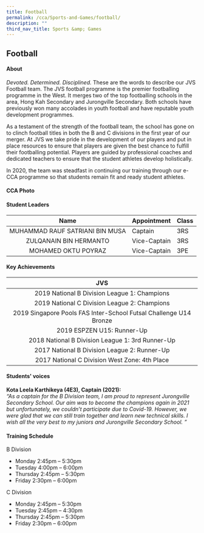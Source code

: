 ```yaml
---
title: Football
permalink: /cca/Sports-and-Games/football/
description: ""
third_nav_title: Sports &amp; Games
---
```

## Football

#### About

_Devoted. Determined. Disciplined._&nbsp;These are the words to describe our JVS Football team. The JVS football programme is the premier footballing programme in the West. It merges two of the top footballing schools in the area, Hong Kah Secondary and Jurongville Secondary. Both schools have previously won many accolades in youth football and have reputable youth development programmes.  
  
As a testament of the strength of the football team, the school has gone on to clinch football titles in both the B and C divisions in the first year of our merger. At JVS we take pride in the development of our players and put in place resources to ensure that players are given the best chance to fulfill their footballing potential. Players are guided by professional coaches and dedicated teachers to ensure that the student athletes develop holistically.  
  
In 2020, the team was steadfast in continuing our training through our e-CCA programme so that students remain fit and ready student athletes.

#### CCA Photo


#### Student Leaders

|Name| Appointment | Class |
|:---:|---|---|
| MUHAMMAD RAUF SATRIANI BIN MUSA | Captain | 3RS |
| ZULQANAIN BIN HERMANTO | Vice-Captain | 3RS |
| MOHAMED OKTU POYRAZ | Vice-Captain | 3PE |

#### Key Achievements

| JVS |
|:---:|
| 2019 National B Division League 1: Champions  |
| 2019 National C Division League 2: Champions |
| 2019 Singapore Pools FAS Inter-School Futsal Challenge U14 Bronze |
| 2019 ESPZEN U15: Runner-Up |
| 2018 National B Division League 1: 3rd Runner-Up |
| 2017 National B Division League 2: Runner-Up |
| 2017 National C Division West Zone: 4th Place |

#### Students' voices
**Kota Leela Karthikeya (4E3), Captain (2021):** <br>
_“As a captain for the B Division team, I am proud to represent Jurongville Secondary School. Our aim was to become the champions again in 2021 but unfortunately, we couldn’t participate due to Covid-19. However, we were glad that we can still train together and learn new technical skills. I wish all the very best to my juniors and Jurongville Secondary School. ”_  

#### Training Schedule
B Division<br>
- Monday 2:45pm – 5:30pm<br>
- Tuesday 4:00pm – 6:00pm<br>
- Thursday 2:45pm – 5:30pm<br>
- Friday 2:30pm – 6:00pm<br>

C Division<br>
- Monday 2:45pm – 5:30pm<br>
- Tuesday 2:45pm – 4:30pm<br>
- Thursday 2:45pm – 5:30pm<br>
- Friday 2:30pm – 6:00pm<br>